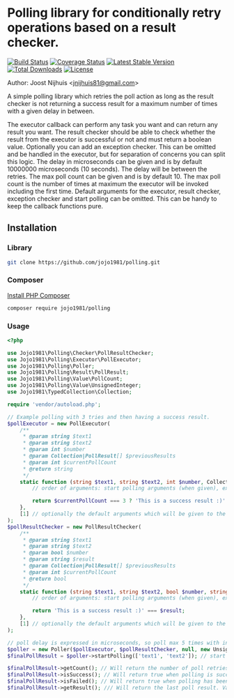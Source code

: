 Polling library for conditionally retry operations based on a result checker.
=====================

[![Build Status](https://github.com/jojo1981/polling/actions/workflows/build.yml/badge.svg)](https://github.com/jojo1981/polling/actions/workflows/build.yml)
[![Coverage Status](https://coveralls.io/repos/github/jojo1981/polling/badge.svg)](https://coveralls.io/github/jojo1981/polling)
[![Latest Stable Version](https://poser.pugx.org/jojo1981/polling/v/stable)](https://packagist.org/packages/jojo1981/polling)
[![Total Downloads](https://poser.pugx.org/jojo1981/polling/downloads)](https://packagist.org/packages/jojo1981/polling)
[![License](https://poser.pugx.org/jojo1981/polling/license)](https://packagist.org/packages/jojo1981/polling)

Author: Joost Nijhuis <[jnijhuis81@gmail.com](mailto:jnijhuis81@gmail.com)>

A simple polling library which retries the poll action as long as the result checker is not returning a success result for a maximum number of times with a given delay in between.

The executor callback can perform any task you want and can return any result you want.
The result checker should be able to check whether the result from the executor is successful or not and must return a boolean value.
Optionally you can add an exception checker. This can be omitted and be handled in the executor, but for separation of concerns you can split this logic.
The delay in microseconds can be given and is by default 10000000 microseconds (10 seconds). The delay will be between the retries.
The max poll count can be given and is by default 10. The max poll count is the number of times at maximum the executor will be invoked including the first time.
Default arguments for the executor, result checker, exception checker and start polling can be omitted. This can be handy to keep the callback functions pure.

## Installation

### Library

```bash
git clone https://github.com/jojo1981/polling.git
```

### Composer

[Install PHP Composer](https://getcomposer.org/doc/00-intro.md)

```bash
composer require jojo1981/polling
```

### Usage

```php
<?php

use Jojo1981\Polling\Checker\PollResultChecker;
use Jojo1981\Polling\Executor\PollExecutor;
use Jojo1981\Polling\Poller;
use Jojo1981\Polling\Result\PollResult;
use Jojo1981\Polling\Value\PollCount;
use Jojo1981\Polling\Value\UnsignedInteger;
use Jojo1981\TypedCollection\Collection;

require 'vendor/autoload.php';

// Example polling with 3 tries and then having a success result.
$pollExecutor = new PollExecutor(
    /**
     * @param string $text1
     * @param string $text2
     * @param int $number
     * @param Collection|PollResult[] $previousResults
     * @param int $currentPollCount
     * @return string
     */
    static function (string $text1, string $text2, int $number, Collection $previousResults, int $currentPollCount): string {
        // order of arguments: start polling arguments (when given), executor arguments (when given), $previousResults and $currentPollCount.

        return $currentPollCount === 3 ? 'This is a success result :)' : 'We are not yet there :(';
    },
    [1] // optionally the default arguments which will be given to the poll executor callback
);
$pollResultChecker = new PollResultChecker(
    /**
     * @param string $text1
     * @param string $text2
     * @param bool $number
     * @param string $result
     * @param Collection|PollResult[] $previousResults
     * @param int $currentPollCount
     * @return bool
     */
    static function (string $text1, string $text2, bool $number, string $result, Collection $previousResults, int $currentPollCount): bool {
        // order of arguments: start polling arguments (when given), executor arguments (when given), $previousResults and $currentPollCount.

        return 'This is a success result :)' === $result;
    },
    [1] // optionally the default arguments which will be given to the poll result checker callback
);

// poll delay is expressed in microseconds, so poll max 5 times with in between 5 seconds delay.
$poller = new Poller($pollExecutor, $pollResultChecker, null, new UnsignedInteger(5000000), new PollCount(5));
$finalPollResult = $poller->startPolling(['text1', 'text2']); // start polling with optionally some default arguments

$finalPollResult->getCount(); // Will return the number of poll retries including the first one. Value: 3 in this case.
$finalPollResult->isSuccess(); // Will return true when polling is succeeded. Value true in this case.
$finalPollResult->isFailed(); // Will return true when polling has been failed. Value false in this case.
$finalPollResult->getResult(); /// Will return the last poll result. Value 'This is a success result :)' in this case.
```

